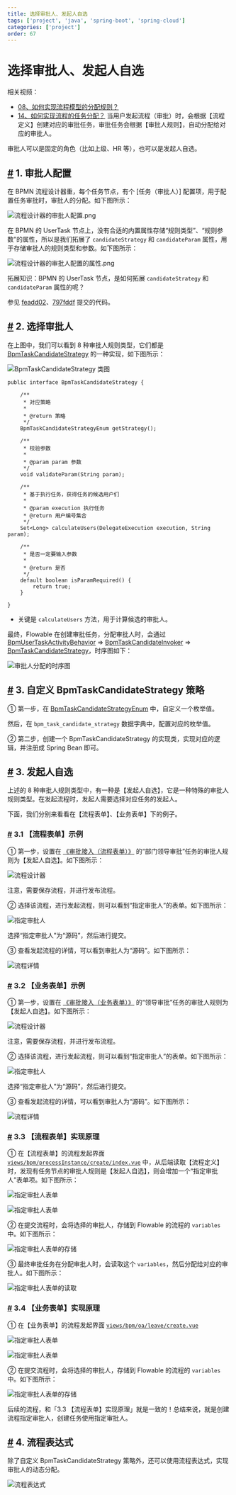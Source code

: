 ```yaml
---
title: 选择审批人、发起人自选
tags: ['project', 'java', 'spring-boot', 'spring-cloud']
categories: ['project']
order: 67
---
```

# 选择审批人、发起人自选

相关视频：

 * [08、如何实现流程模型的分配规则？](https://t.zsxq.com/04uburRvZ)
* [14、如何实现流程的任务分配？](https://t.zsxq.com/04rNvFI2f)
 当用户发起流程（审批）时，会根据【流程定义】创建对应的审批任务，审批任务会根据【审批人规则】，自动分配给对应的审批人。

 审批人可以是固定的角色（比如上级、HR 等），也可以是发起人自选。

 ## [#](#_1-审批人配置) 1. 审批人配置

 在 BPMN 流程设计器重，每个任务节点，有个 [任务（审批人）] 配置项，用于配置任务审批时，审批人的分配。如下图所示：

 ![流程设计器的审批人配置.png](https://doc.iocoder.cn/img/%E5%B7%A5%E4%BD%9C%E6%B5%81%E6%89%8B%E5%86%8C/%E9%80%89%E6%8B%A9%E5%AE%A1%E6%89%B9%E4%BA%BA/%E6%B5%81%E7%A8%8B%E8%AE%BE%E8%AE%A1%E5%99%A8%E7%9A%84%E5%AE%A1%E6%89%B9%E4%BA%BA%E9%85%8D%E7%BD%AE.png)

 在 BPMN 的 UserTask 节点上，没有合适的内置属性存储“规则类型”、“规则参数”的属性，所以是我们拓展了 `candidateStrategy` 和 `candidateParam` 属性，用于存储审批人的规则类型和参数。如下图所示：

 ![流程设计器的审批人配置的属性.png](https://doc.iocoder.cn/img/%E5%B7%A5%E4%BD%9C%E6%B5%81%E6%89%8B%E5%86%8C/BPMN%E6%B5%81%E7%A8%8B%E8%AE%BE%E8%AE%A1%E5%99%A8/%E6%B5%81%E7%A8%8B%E8%AE%BE%E8%AE%A1%E5%99%A8%E7%9A%84%E5%AE%A1%E6%89%B9%E4%BA%BA%E9%85%8D%E7%BD%AE%E7%9A%84%E5%B1%9E%E6%80%A7.png)

 拓展知识：BPMN 的 UserTask 节点，是如何拓展 `candidateStrategy` 和 `candidateParam` 属性的呢？

 参见 [feadd02](https://gitee.com/yudaocode/yudao-ui-admin-vue3/commit/feadd022e7c0e67e5176b0bddc0361f4ef90da4b)、[797fddf](https://gitee.com/zhijiantianya/ruoyi-vue-pro/commit/cdbcd4d673d491ad5203b8cdb05b00919deda6c9) 提交的代码。

 ## [#](#_2-选择审批人) 2. 选择审批人

 在上图中，我们可以看到 8 种审批人规则类型，它们都是 [BpmTaskCandidateStrategy](https://github.com/YunaiV/ruoyi-vue-pro/blob/master/yudao-module-bpm/yudao-module-bpm-biz/src/main/java/cn/iocoder/yudao/module/bpm/framework/flowable/core/candidate/BpmTaskCandidateStrategy.java) 的一种实现，如下图所示：

 ![BpmTaskCandidateStrategy 类图](https://doc.iocoder.cn/img/%E5%B7%A5%E4%BD%9C%E6%B5%81%E6%89%8B%E5%86%8C/BPMN%E6%B5%81%E7%A8%8B%E8%AE%BE%E8%AE%A1%E5%99%A8/BpmTaskCandidateStrategy.png)


```
public interface BpmTaskCandidateStrategy {

    /**
     * 对应策略
     *
     * @return 策略
     */
    BpmTaskCandidateStrategyEnum getStrategy();

    /**
     * 校验参数
     *
     * @param param 参数
     */
    void validateParam(String param);

    /**
     * 基于执行任务，获得任务的候选用户们
     *
     * @param execution 执行任务
     * @return 用户编号集合
     */
    Set<Long> calculateUsers(DelegateExecution execution, String param);

    /**
     * 是否一定要输入参数
     *
     * @return 是否
     */
    default boolean isParamRequired() {
        return true;
    }

}

```
* 关键是 `calculateUsers` 方法，用于计算候选的审批人。

 最终，Flowable 在创建审批任务，分配审批人时，会通过 [BpmUserTaskActivityBehavior](https://github.com/YunaiV/ruoyi-vue-pro/blob/master/yudao-module-bpm/yudao-module-bpm-biz/src/main/java/cn/iocoder/yudao/module/bpm/framework/flowable/core/behavior/BpmUserTaskActivityBehavior.java) => [BpmTaskCandidateInvoker](https://github.com/YunaiV/ruoyi-vue-pro/blob/master/yudao-module-bpm/yudao-module-bpm-biz/src/main/java/cn/iocoder/yudao/module/bpm/framework/flowable/core/candidate/BpmTaskCandidateInvoker.java) => [BpmTaskCandidateStrategy](https://github.com/YunaiV/ruoyi-vue-pro/blob/master/yudao-module-bpm/yudao-module-bpm-biz/src/main/java/cn/iocoder/yudao/module/bpm/framework/flowable/core/candidate/BpmTaskCandidateStrategy.java)，时序图如下：

 ![审批人分配的时序图](https://doc.iocoder.cn/img/%E5%B7%A5%E4%BD%9C%E6%B5%81%E6%89%8B%E5%86%8C/BPMN%E6%B5%81%E7%A8%8B%E8%AE%BE%E8%AE%A1%E5%99%A8/%E5%AE%A1%E6%89%B9%E4%BA%BA%E5%88%86%E9%85%8D%E7%9A%84%E6%97%B6%E5%BA%8F%E5%9B%BE.png)

 ## [#](#_3-自定义-bpmtaskcandidatestrategy-策略) 3. 自定义 BpmTaskCandidateStrategy 策略

 ① 第一步，在 [BpmTaskCandidateStrategyEnum](https://github.com/YunaiV/ruoyi-vue-pro/blob/master/yudao-module-bpm/yudao-module-bpm-biz/src/main/java/cn/iocoder/yudao/module/bpm/framework/flowable/core/enums/BpmTaskCandidateStrategyEnum.java) 中，自定义一个枚举值。

 然后，在 `bpm_task_candidate_strategy` 数据字典中，配置对应的枚举值。

 ② 第二步，创建一个 BpmTaskCandidateStrategy 的实现类，实现对应的逻辑，并注册成 Spring Bean 即可。

 ## [#](#_3-发起人自选) 3. 发起人自选

 上述的 8 种审批人规则类型中，有一种是【发起人自选】，它是一种特殊的审批人规则类型。在发起流程时，发起人需要选择对应任务的发起人。

 下面，我们分别来看看在【流程表单】、【业务表单】下的例子。

 ### [#](#_3-1-【流程表单】示例) 3.1 【流程表单】示例

 ① 第一步，设置在 [《审批接入（流程表单）》](/bpm/use-bpm-form/) 的“部门领导审批”任务的审批人规则为【发起人自选】。如下图所示：

 ![流程设计器](https://doc.iocoder.cn/img/%E5%B7%A5%E4%BD%9C%E6%B5%81%E6%89%8B%E5%86%8C/%E9%80%89%E6%8B%A9%E5%AE%A1%E6%89%B9%E4%BA%BA/%E6%B5%81%E7%A8%8B%E8%A1%A8%E5%8D%95-%E6%B5%81%E7%A8%8B%E8%AE%BE%E8%AE%A1%E5%99%A8.png)

 注意，需要保存流程，并进行发布流程。

 ② 选择该流程，进行发起流程，则可以看到“指定审批人”的表单。如下图所示：

 ![指定审批人](https://doc.iocoder.cn/img/%E5%B7%A5%E4%BD%9C%E6%B5%81%E6%89%8B%E5%86%8C/%E9%80%89%E6%8B%A9%E5%AE%A1%E6%89%B9%E4%BA%BA/%E6%B5%81%E7%A8%8B%E8%A1%A8%E5%8D%95-%E6%8C%87%E5%AE%9A%E5%AE%A1%E6%89%B9%E4%BA%BA.png)

 选择“指定审批人”为“源码”，然后进行提交。

 ③ 查看发起流程的详情，可以看到审批人为“源码”。如下图所示：

 ![流程详情](https://doc.iocoder.cn/img/%E5%B7%A5%E4%BD%9C%E6%B5%81%E6%89%8B%E5%86%8C/%E9%80%89%E6%8B%A9%E5%AE%A1%E6%89%B9%E4%BA%BA/%E6%B5%81%E7%A8%8B%E8%A1%A8%E5%8D%95-%E6%B5%81%E7%A8%8B%E8%AF%A6%E6%83%85.png)

 ### [#](#_3-2-【业务表单】示例) 3.2 【业务表单】示例

 ① 第一步，设置在 [《审批接入（业务表单）》](/bpm/use-business-form/) 的“领导审批”任务的审批人规则为【发起人自选】。如下图所示：

 ![流程设计器](https://doc.iocoder.cn/img/%E5%B7%A5%E4%BD%9C%E6%B5%81%E6%89%8B%E5%86%8C/%E9%80%89%E6%8B%A9%E5%AE%A1%E6%89%B9%E4%BA%BA/%E4%B8%9A%E5%8A%A1%E8%A1%A8%E5%8D%95-%E6%B5%81%E7%A8%8B%E8%AE%BE%E8%AE%A1%E5%99%A8.png)

 注意，需要保存流程，并进行发布流程。

 ② 选择该流程，进行发起流程，则可以看到“指定审批人”的表单。如下图所示：

 ![指定审批人](https://doc.iocoder.cn/img/%E5%B7%A5%E4%BD%9C%E6%B5%81%E6%89%8B%E5%86%8C/%E9%80%89%E6%8B%A9%E5%AE%A1%E6%89%B9%E4%BA%BA/%E4%B8%9A%E5%8A%A1%E8%A1%A8%E5%8D%95-%E6%8C%87%E5%AE%9A%E5%AE%A1%E6%89%B9%E4%BA%BA.png)

 选择“指定审批人”为“源码”，然后进行提交。

 ③ 查看发起流程的详情，可以看到审批人为“源码”。如下图所示：

 ![流程详情](https://doc.iocoder.cn/img/%E5%B7%A5%E4%BD%9C%E6%B5%81%E6%89%8B%E5%86%8C/%E9%80%89%E6%8B%A9%E5%AE%A1%E6%89%B9%E4%BA%BA/%E4%B8%9A%E5%8A%A1%E8%A1%A8%E5%8D%95-%E6%B5%81%E7%A8%8B%E8%AF%A6%E6%83%85.png)

 ### [#](#_3-3-【流程表单】实现原理) 3.3 【流程表单】实现原理

 ① 在【流程表单】的流程发起界面 [`views/bpm/processInstance/create/index.vue`](https://github.com/yudaocode/yudao-ui-admin-vue3/blob/master/src/views/bpm/processInstance/create/index.vue#L54-L82) 中，从后端读取【流程定义】时，发现有任务节点的审批人规则是【发起人自选】，则会增加一个“指定审批人”表单项。如下图所示：

 ![指定审批人表单](https://doc.iocoder.cn/img/%E5%B7%A5%E4%BD%9C%E6%B5%81%E6%89%8B%E5%86%8C/%E9%80%89%E6%8B%A9%E5%AE%A1%E6%89%B9%E4%BA%BA/%E6%B5%81%E7%A8%8B%E8%A1%A8%E5%8D%95-%E6%8C%87%E5%AE%9A%E5%AE%A1%E6%89%B9%E4%BA%BA%E8%A1%A8%E5%8D%95.png)

 ![指定审批人表单](https://doc.iocoder.cn/img/%E5%B7%A5%E4%BD%9C%E6%B5%81%E6%89%8B%E5%86%8C/%E9%80%89%E6%8B%A9%E5%AE%A1%E6%89%B9%E4%BA%BA/%E6%B5%81%E7%A8%8B%E8%A1%A8%E5%8D%95-%E6%8C%87%E5%AE%9A%E5%AE%A1%E6%89%B9%E4%BA%BA%E8%A1%A8%E5%8D%952.png)

 ② 在提交流程时，会将选择的审批人，存储到 Flowable 的流程的 `variables` 中。如下图所示：

 ![指定审批人表单的存储](https://doc.iocoder.cn/img/%E5%B7%A5%E4%BD%9C%E6%B5%81%E6%89%8B%E5%86%8C/%E9%80%89%E6%8B%A9%E5%AE%A1%E6%89%B9%E4%BA%BA/%E6%B5%81%E7%A8%8B%E8%A1%A8%E5%8D%95-%E6%8C%87%E5%AE%9A%E5%AE%A1%E6%89%B9%E4%BA%BA%E8%A1%A8%E5%8D%95%E7%9A%84%E5%AD%98%E5%82%A8.png)

 ③ 最终审批任务在分配审批人时，会读取这个 `variables`，然后分配给对应的审批人。如下图所示：

 ![指定审批人表单的读取](https://doc.iocoder.cn/img/%E5%B7%A5%E4%BD%9C%E6%B5%81%E6%89%8B%E5%86%8C/%E9%80%89%E6%8B%A9%E5%AE%A1%E6%89%B9%E4%BA%BA/%E6%B5%81%E7%A8%8B%E8%A1%A8%E5%8D%95-%E6%8C%87%E5%AE%9A%E5%AE%A1%E6%89%B9%E4%BA%BA%E8%A1%A8%E5%8D%95%E7%9A%84%E8%AF%BB%E5%8F%96.png)

 ### [#](#_3-4-【业务表单】实现原理) 3.4 【业务表单】实现原理

 ① 在【业务表单】的流程发起界面 [`views/bpm/oa/leave/create.vue`](https://github.com/yudaocode/yudao-ui-admin-vue3/blob/master/src/views/bpm/oa/leave/create.vue#L40-L69)

 ![指定审批人表单](https://doc.iocoder.cn/img/%E5%B7%A5%E4%BD%9C%E6%B5%81%E6%89%8B%E5%86%8C/%E9%80%89%E6%8B%A9%E5%AE%A1%E6%89%B9%E4%BA%BA/%E4%B8%9A%E5%8A%A1%E8%A1%A8%E5%8D%95-%E6%8C%87%E5%AE%9A%E5%AE%A1%E6%89%B9%E4%BA%BA%E8%A1%A8%E5%8D%95.png)

 ![指定审批人表单](https://doc.iocoder.cn/img/%E5%B7%A5%E4%BD%9C%E6%B5%81%E6%89%8B%E5%86%8C/%E9%80%89%E6%8B%A9%E5%AE%A1%E6%89%B9%E4%BA%BA/%E4%B8%9A%E5%8A%A1%E8%A1%A8%E5%8D%95-%E6%8C%87%E5%AE%9A%E5%AE%A1%E6%89%B9%E4%BA%BA%E8%A1%A8%E5%8D%952.png)

 ② 在提交流程时，会将选择的审批人，存储到 Flowable 的流程的 `variables` 中。如下图所示：

 ![指定审批人表单的存储](https://doc.iocoder.cn/img/%E5%B7%A5%E4%BD%9C%E6%B5%81%E6%89%8B%E5%86%8C/%E9%80%89%E6%8B%A9%E5%AE%A1%E6%89%B9%E4%BA%BA/%E4%B8%9A%E5%8A%A1%E8%A1%A8%E5%8D%95-%E6%8C%87%E5%AE%9A%E5%AE%A1%E6%89%B9%E4%BA%BA%E8%A1%A8%E5%8D%95%E7%9A%84%E5%AD%98%E5%82%A8.png)

 后续的流程，和「3.3 【流程表单】实现原理」就是一致的！总结来说，就是创建流程指定审批人，创建任务使用指定审批人。

 ## [#](#_4-流程表达式) 4. 流程表达式

 除了自定义 BpmTaskCandidateStrategy 策略外，还可以使用流程表达式，实现审批人的动态分配。

 ![流程表达式](https://doc.iocoder.cn/img/%E5%B7%A5%E4%BD%9C%E6%B5%81%E6%89%8B%E5%86%8C/%E6%B5%81%E7%A8%8B%E8%A1%A8%E8%BE%BE%E5%BC%8F/BpmTaskAssignLeaderExpressionConfig.png)
